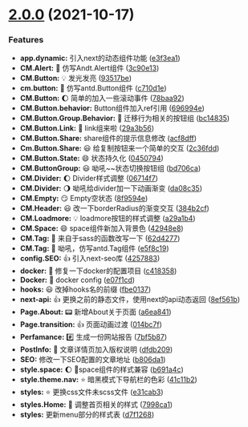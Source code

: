 # [2.0.0](https://github.com/stack-wuh/wuh.site/compare/v1.6.3...v2.0.0) (2021-10-17)


### Features

* **app.dynamic:** 引入next的动态组件功能 ([e3f3ea1](https://github.com/stack-wuh/wuh.site/commit/e3f3ea1c49f786f6217fc3c8626bf51f99b9d493))
* **CM.Alert:** :postal_horn: 仿写Andt.Alert组件 ([3c90e13](https://github.com/stack-wuh/wuh.site/commit/3c90e1341f7d0afe1c803a76939c326aa7f332b6))
* **CM.Button:** :bulb: 发光发亮 ([93517be](https://github.com/stack-wuh/wuh.site/commit/93517beadae1f48320479afd7a66671dd1811b3e))
* **cm.button:** :busstop: 仿写antd.Button组件 ([c710d1e](https://github.com/stack-wuh/wuh.site/commit/c710d1e673df7530e910eb970c65e843c69ebd87))
* **CM.Button:** :moon: 简单的加入一些滚动事件 ([78baa92](https://github.com/stack-wuh/wuh.site/commit/78baa923fdc4ff5198cc7ed3f812afa48c69f212))
* **CM.Button.behavior:** Button组件加入ref引用 ([696994e](https://github.com/stack-wuh/wuh.site/commit/696994e7dd57a7f556cc20de0b196777f1919745))
* **CM.Button.Group.Behavior:** :station: 迁移行为相关的按钮组 ([bc14835](https://github.com/stack-wuh/wuh.site/commit/bc14835633014753d4779daee9fc42731e874417))
* **CM.Button.Link:** :link: link组来啦 ([29a3b56](https://github.com/stack-wuh/wuh.site/commit/29a3b56ec121b0080554ad1c33d536c95edca04b))
* **CM.Button.Share:**  share组件的提示信息修改 ([acf8dff](https://github.com/stack-wuh/wuh.site/commit/acf8dff073a997ed855949fdd4b2cba69fdc024a))
* **Cm.Button.Share:** :smiley: 给复制按钮来一个简单的交互 ([2c36fdd](https://github.com/stack-wuh/wuh.site/commit/2c36fddb14d523e468fc2cf1d01d909866cd88b4))
* **CM.Button.State:** :smile:  状态持久化 ([0450794](https://github.com/stack-wuh/wuh.site/commit/04507947a747e191746a264f8d4d8d09dbde7998))
* **CM.ButtonGroup:** :smiley: 呦吼~~状态切换按钮组 ([bd706ca](https://github.com/stack-wuh/wuh.site/commit/bd706cab77b1178e29e10c99106a45beec168271))
* **CM.Divider:** :moon: Divider样式调整 ([06714f7](https://github.com/stack-wuh/wuh.site/commit/06714f7342521b6d57c311dd9bc7cdc6800c5271))
* **CM.Divider:** :waning_gibbous_moon: 呦吼给divider加一下动画渐变 ([da08c35](https://github.com/stack-wuh/wuh.site/commit/da08c3504242f2cf9abc626a7d3ca881119565b9))
* **CM.Empty:** :smirk: Empty空状态 ([8f9594e](https://github.com/stack-wuh/wuh.site/commit/8f9594e7476fd4d815f7f9bf99c2011c2e124191))
* **CM.Header:** :smiley: 改一下borderRadius的渐变交互 ([384b2cf](https://github.com/stack-wuh/wuh.site/commit/384b2cf5e37bf8059d039d214685da5195563e6d))
* **CM.Loadmore:** :bulb: loadmore按钮的样式调整 ([a29a1b4](https://github.com/stack-wuh/wuh.site/commit/a29a1b4f5dccdecdf0db229adbe6fc4eb0652317))
* **CM.Space:** :smile: space组件新加入背景色 ([42948e8](https://github.com/stack-wuh/wuh.site/commit/42948e8d7549f282c219cab5a43a4d8567b37d08))
* **CM.Tag:** :crystal_ball: 来自于sass的函数改写一下 ([62d4277](https://github.com/stack-wuh/wuh.site/commit/62d42771474aa7cdde7d1cbd93f3710559b9bcc9))
* **CM.Tag:** :star2: 呦吼，仿写antd.Tag组件 ([e5f8c19](https://github.com/stack-wuh/wuh.site/commit/e5f8c19f40abba125f17d952e4efb64ab6c2d5e0))
* **config.SEO:** :+1: 引入next-seo库 ([4257883](https://github.com/stack-wuh/wuh.site/commit/42578831b06a48e40d3f2335297568d6e12dd99e))
* **docker:** :100: 修复一下docker的配置项目 ([c418358](https://github.com/stack-wuh/wuh.site/commit/c418358a25139e3897df74bac8d59aae751c2f4b))
* **Docker:** :traffic_light: docker config ([e07f1cd](https://github.com/stack-wuh/wuh.site/commit/e07f1cd9ff816ac9a48407b99ed66793aded2234))
* **hooks:** :smiley: 改掉hooks名的前缀 ([fbe0137](https://github.com/stack-wuh/wuh.site/commit/fbe01378eeba04597d9f6d462b8e7ed485ba1ac6))
* **next-api:** :+1: 更换之前的静态文件，使用next的api动态返回 ([8ef561b](https://github.com/stack-wuh/wuh.site/commit/8ef561bf5b3ac497d8837fd6ea7186612dbaa777))
* **Page.About:** :pager: 新增About关于页面 ([a6ea841](https://github.com/stack-wuh/wuh.site/commit/a6ea841728b2f8d2a597c366bc05cd2153ad35ae))
* **Page.transition:** :+1: 页面动画过渡 ([014bc7f](https://github.com/stack-wuh/wuh.site/commit/014bc7f23e775590875d8b1285ad4fabb4bbe881))
* **Perfamance:** :hash: 生成一份网站报告 ([7bf5b87](https://github.com/stack-wuh/wuh.site/commit/7bf5b870cb88b681657f06fbbce4ea1bb194a614))
* **PostInfo:** :page_facing_up: 文章详情页加入版权说明 ([dfdb209](https://github.com/stack-wuh/wuh.site/commit/dfdb209f2fcd4361d2104c67bb685380c23ae3a4))
* **SEO:** 修改一下SEO配置的文章地址 ([b806da1](https://github.com/stack-wuh/wuh.site/commit/b806da1c53d42051670d6f6cbca59a1a5f5cb81f))
* **style.space:** :moon: 🌝space组件的样式兼容 ([b691a4c](https://github.com/stack-wuh/wuh.site/commit/b691a4cbb3b7bfbb92f4c48f99042ca882e86600))
* **style.theme.nav:** :star: 暗黑模式下导航栏的色彩 ([41c11b2](https://github.com/stack-wuh/wuh.site/commit/41c11b2baaf33f5fe11c0a44fb425404fe840d9e))
* **styles:** :star:  更换css文件未scss文件 ([e31cab3](https://github.com/stack-wuh/wuh.site/commit/e31cab3f39b13ca108224642503a1606550dbd57))
* **styles.Home:** :crescent_moon: 调整首页相关的样式 ([7998ca1](https://github.com/stack-wuh/wuh.site/commit/7998ca10976ecab6dd5fca336987c089646ab7cf))
* **styles:** 更新menu部分的样式表 ([d7f1268](https://github.com/stack-wuh/wuh.site/commit/d7f12680698f3c2a8f2a8d89109fbfc878844f89))



